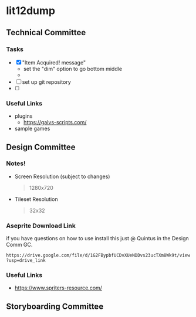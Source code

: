 # lit12dump
## Technical Committee
### Tasks
- [x] "Item Acquired! message"
    - set the "dim" option to go bottom middle
    - 
- [ ] set up git repository
- [ ] 

### Useful Links
- plugins
    - https://galvs-scripts.com/
- sample games


## Design Committee
### Notes!
- Screen Resolution (subject to changes)
    > 1280x720
- Tileset Resolution
    > 32x32

### Aseprite Download Link
if you have questions on how to use install this just @ Quintus in the Design Comm GC.

`https://drive.google.com/file/d/1G2FBypbfUCDvXUeNDDvs23ucTXm8Wk9t/view?usp=drive_link`

### Useful Links
- https://www.spriters-resource.com/

## Storyboarding Committee
